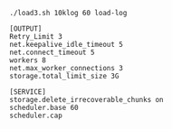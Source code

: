 `./load3.sh 10klog 60 load-log`


```
[OUTPUT]
Retry_Limit 3
net.keepalive_idle_timeout 5
net.connect_timeout 5
workers 8
net.max_worker_connections 3
storage.total_limit_size 3G
```

```
[SERVICE]
storage.delete_irrecoverable_chunks on
scheduler.base 60
scheduler.cap 

```
